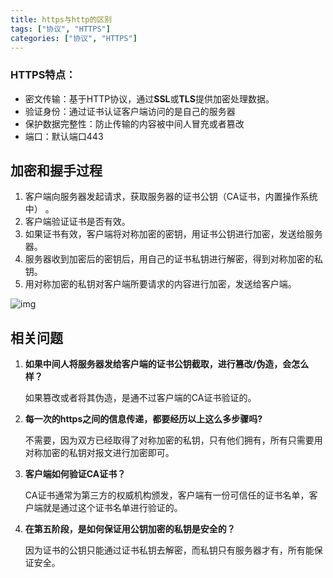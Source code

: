 ```yaml
---
title: https与http的区别
tags: ["协议", "HTTPS"]
categories: ["协议", "HTTPS"]
---
```


### HTTPS特点：

- 密文传输：基于HTTP协议，通过**SSL**或**TLS**提供加密处理数据。
- 验证身份：通过证书认证客户端访问的是自己的服务器
- 保护数据完整性：防止传输的内容被中间人冒充或者篡改
- 端口：默认端口443

## 加密和握手过程

1. 客户端向服务器发起请求，获取服务器的证书公钥（CA证书，内置操作系统中） 。
2. 客户端验证证书是否有效。
3. 如果证书有效，客户端将对称加密的密钥，用证书公钥进行加密，发送给服务器。
4. 服务器收到加密后的密钥后，用自己的证书私钥进行解密，得到对称加密的私钥。
5. 用对称加密的私钥对客户端所要请求的内容进行加密，发送给客户端。

![img](https://upload-images.jianshu.io/upload_images/16749538-3ae48d5925636dc1.png?imageMogr2/auto-orient/strip|imageView2/2/format/webp) 

<!--more-->

## 相关问题

1. **如果中间人将服务器发给客户端的证书公钥截取，进行篡改/伪造，会怎么样？**

   如果篡改或者将其伪造，是通不过客户端的CA证书验证的。

2. **每一次的https之间的信息传递，都要经历以上这么多步骤吗?**

   不需要，因为双方已经取得了对称加密的私钥，只有他们拥有，所有只需要用对称加密的私钥对报文进行加密即可。

3. **客户端如何验证CA证书？**

   CA证书通常为第三方的权威机构颁发，客户端有一份可信任的证书名单，客户端就是通过这个证书名单进行验证的。

4. **在第五阶段，是如何保证用公钥加密的私钥是安全的？**

   因为证书的公钥只能通过证书私钥去解密，而私钥只有服务器才有，所有能保证安全。



